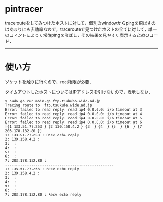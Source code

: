 # pintracer

tracerouteをしてみつけたホストに対して，個別のwindowからpingを飛ばすのはあまりにも非効率なので，tracerouteで見つけたホストの全てに対して，単一のコマンドによって常時pingを飛ばし，その結果を見やすく表示するためのコード．


---

# 使い方

ソケットを触りに行くので，root権限が必要．

タイムアウトしたホストについてはIPアドレスを引けないので，表示しない．

```
$ sudo go run main.go ftp.tsukuba.wide.ad.jp
Tracing route to  ftp.tsukuba.wide.ad.jp
Error: failed to read reply: read ip4 0.0.0.0: i/o timeout at 3 
Error: failed to read reply: read ip4 0.0.0.0: i/o timeout at 4 
Error: failed to read reply: read ip4 0.0.0.0: i/o timeout at 5 
Error: failed to read reply: read ip4 0.0.0.0: i/o timeout at 6 
[{1 133.51.77.253 } {2 130.158.4.2 } {3  } {4  } {5  } {6  } {7 203.178.132.80 }]
1: 133.51.77.253 : Recv echo reply
2: 130.158.4.2 : 
3:  : 
4:  : 
5:  : 
6:  : 
7: 203.178.132.80 : 
--------------------------------------------------
1: 133.51.77.253 : Recv echo reply
2: 130.158.4.2 : 
3:  : 
4:  : 
5:  : 
6:  : 
7: 203.178.132.80 : Recv echo reply
```